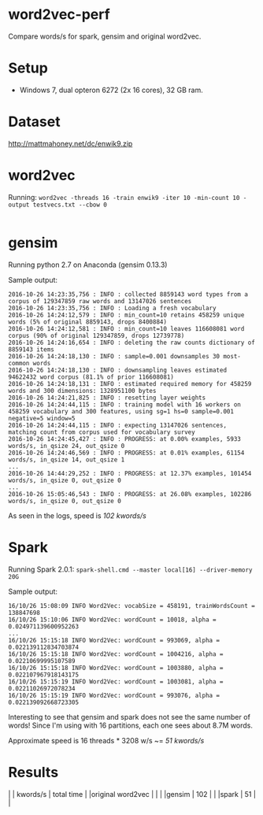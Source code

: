 # word2vec-perf
Compare words/s for spark, gensim and original word2vec.


# Setup
- Windows 7, dual opteron 6272 (2x 16 cores), 32 GB ram.

# Dataset
http://mattmahoney.net/dc/enwik9.zip

# word2vec
Running: `word2vec -threads 16 -train enwik9 -iter 10 -min-count 10 -output testvecs.txt --cbow 0`

```
```


# gensim
Running python 2.7 on Anaconda (gensim 0.13.3)

Sample output:
~~~~
2016-10-26 14:23:35,756 : INFO : collected 8859143 word types from a corpus of 129347859 raw words and 13147026 sentences
2016-10-26 14:23:35,756 : INFO : Loading a fresh vocabulary
2016-10-26 14:24:12,579 : INFO : min_count=10 retains 458259 unique words (5% of original 8859143, drops 8400884)
2016-10-26 14:24:12,581 : INFO : min_count=10 leaves 116608081 word corpus (90% of original 129347859, drops 12739778)
2016-10-26 14:24:16,654 : INFO : deleting the raw counts dictionary of 8859143 items
2016-10-26 14:24:18,130 : INFO : sample=0.001 downsamples 30 most-common words
2016-10-26 14:24:18,130 : INFO : downsampling leaves estimated 94622432 word corpus (81.1% of prior 116608081)
2016-10-26 14:24:18,131 : INFO : estimated required memory for 458259 words and 300 dimensions: 1328951100 bytes
2016-10-26 14:24:21,825 : INFO : resetting layer weights
2016-10-26 14:24:44,115 : INFO : training model with 16 workers on 458259 vocabulary and 300 features, using sg=1 hs=0 sample=0.001 negative=5 window=5
2016-10-26 14:24:44,115 : INFO : expecting 13147026 sentences, matching count from corpus used for vocabulary survey
2016-10-26 14:24:45,427 : INFO : PROGRESS: at 0.00% examples, 5933 words/s, in_qsize 24, out_qsize 0
2016-10-26 14:24:46,569 : INFO : PROGRESS: at 0.01% examples, 61154 words/s, in_qsize 14, out_qsize 1
...
2016-10-26 14:44:29,252 : INFO : PROGRESS: at 12.37% examples, 101454 words/s, in_qsize 0, out_qsize 0
...
2016-10-26 15:05:46,543 : INFO : PROGRESS: at 26.08% examples, 102286 words/s, in_qsize 0, out_qsize 0
~~~~

As seen in the logs, speed is *102 kwords/s*


# Spark
Running Spark 2.0.1: `spark-shell.cmd --master local[16] --driver-memory 20G`

Sample output:
~~~~
16/10/26 15:08:09 INFO Word2Vec: vocabSize = 458191, trainWordsCount = 138847698
16/10/26 15:10:06 INFO Word2Vec: wordCount = 10018, alpha = 0.024971139600952263
...
16/10/26 15:15:18 INFO Word2Vec: wordCount = 993069, alpha = 0.022139112834703874
16/10/26 15:15:18 INFO Word2Vec: wordCount = 1004216, alpha = 0.02210699995107589
16/10/26 15:15:18 INFO Word2Vec: wordCount = 1003880, alpha = 0.022107967918143175
16/10/26 15:15:19 INFO Word2Vec: wordCount = 1003081, alpha = 0.02211026972078234
16/10/26 15:15:19 INFO Word2Vec: wordCount = 993076, alpha = 0.022139092668723305
~~~~

Interesting to see that gensim and spark does not see the same number of words!
Since I'm using with 16 partitions, each one sees about 8.7M words.

Approximate speed is 16 threads * 3208 w/s ~= *51 kwords/s*

# Results

|                  | kwords/s | total time |
|original word2vec |          |            |
|gensim            | 102      |            |
|spark             | 51       |            |
